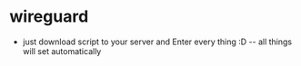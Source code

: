 # wireguard

- just download script to your server and Enter every thing :D
-- all things will set automatically
